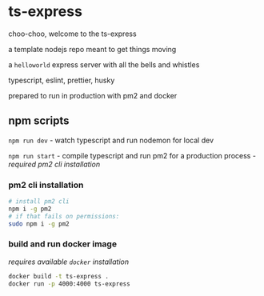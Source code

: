 # ts-express

choo-choo, welcome to the ts-express

a template nodejs repo meant to get things moving

a `helloworld` express server with all the bells and whistles

typescript, eslint, prettier, husky

prepared to run in production with pm2 and docker

## npm scripts

`npm run dev` - watch typescript and run nodemon for local dev

`npm run start` - compile typescript and run pm2 for a production process - *required pm2 cli installation*

### pm2 cli installation

```bash
# install pm2 cli
npm i -g pm2
# if that fails on permissions:
sudo npm i -g pm2
```

### build and run docker image

*requires available `docker` installation*

```bash
docker build -t ts-express .
docker run -p 4000:4000 ts-express
```
